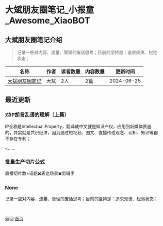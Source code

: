 # 大斌朋友圈笔记_小报童_Awesome_XiaoBOT

## 大斌朋友圈笔记介绍
> 记录一些对内容、流量、管理的废话思考；目前的坚持是：追求规律、松弛状态；  
  


|名称|作者|读者数量|内容数量|更新时间|
|---|---|---|---|---|
|[大斌朋友圈笔记](https://xiaobot.net/p/DB1629?refer=0b133df9-27dc-423b-8101-639049001c13)|大斌|2人|2篇|2024-06-25|

## 最近更新
### 对IP胡言乱语的理解（上篇）

IP全称是Intellectual
Property，翻译成中文就是知识产权，应用到新媒体赛道的，其实就是共识经济，因为通过短视频、图文、直播传递观念、认知、知识等都不存在专利；

<......

### 批量生产切片公式

直播切片数=话题✖️表达场景✖️剪辑手

### None

记录一些对内容、流量、管理的废话思考；目前的坚持是：追求规律、松弛状态；


<a href="https://github.com/Reno9527/awesome-xiaobot" style="color: white; text-decoration: none;">awesome-xiaobot</a>

返回 [首页](../README.md)
